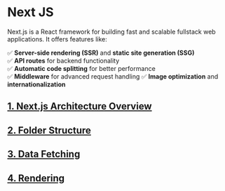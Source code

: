 # Next JS
Next.js is a React framework for building fast and scalable fullstack web applications. It offers features like:  

✅ **Server-side rendering (SSR)** and **static site generation (SSG)**  
✅ **API routes** for backend functionality  
✅ **Automatic code splitting** for better performance  
✅ **Middleware** for advanced request handling
✅ **Image optimization** and **internationalization**  

## [1. Next.js Architecture Overview](architecture.md)

## [2. Folder Structure](folder-structure.md)

## [3. Data Fetching](.md)

## [4. Rendering](rendering/README.md)

